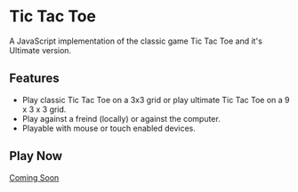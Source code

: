 # Tic Tac Toe
A JavaScript implementation of the classic game Tic Tac Toe and it's Ultimate version.

## Features
- Play classic Tic Tac Toe on a 3x3 grid or play ultimate Tic Tac Toe on a 9 x 3 x 3 grid.
- Play against a freind (locally) or against the computer.
- Playable with mouse or touch enabled devices.

## Play Now

[Coming Soon](https://github.com/Torvec/tic-tac-toe)